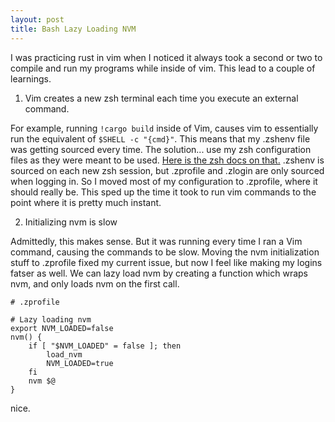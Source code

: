```yaml
---
layout: post
title: Bash Lazy Loading NVM
---
```


I was practicing rust in vim when I noticed it always took a second or two to compile and run my programs while inside of vim. This lead to a couple of learnings.

1) Vim creates a new zsh terminal each time you execute an external command.

For example, running `!cargo build` inside of Vim, causes vim to essentially run the equivalent of `$SHELL -c "{cmd}"`. This means that my .zshenv file was getting sourced every time. The solution... use my zsh configuration files as they were meant to be used. [Here is the zsh docs on that.](http://zsh.sourceforge.net/FAQ/zshfaq03.html#l19) .zshenv is sourced on each new zsh session, but .zprofile and .zlogin are only sourced when logging in. So I moved most of my configuration to .zprofile, where it should really be. This sped up the time it took to run vim commands to the point where it is pretty much instant.

2) Initializing nvm is slow

Admittedly, this makes sense. But it was running every time I ran a Vim command, causing the commands to be slow. Moving the nvm initialization stuff to .zprofile fixed my current issue, but now I feel like making my logins fatser as well. We can lazy load nvm by creating a function which wraps nvm, and only loads nvm on the first call.

```
# .zprofile

# Lazy loading nvm
export NVM_LOADED=false
nvm() {
    if [ "$NVM_LOADED" = false ]; then
        load_nvm
        NVM_LOADED=true
    fi
    nvm $@
}
```


nice.